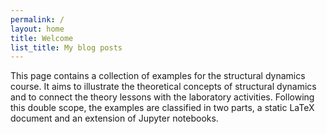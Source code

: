 ```yaml
---
permalink: /
layout: home
title: Welcome
list_title: My blog posts
---
```


This page contains a collection of examples for the structural dynamics course.
It aims to illustrate the theoretical concepts of structural dynamics and to connect the theory lessons with the laboratory activities.
Following this double scope, the examples are classified in two parts, a static LaTeX document and an extension of Jupyter notebooks.

<object data="problems.pdf" type="application/pdf" width="100%" height="700"></object>
